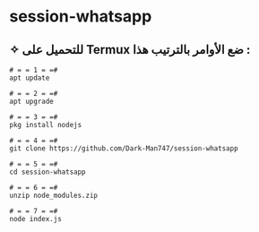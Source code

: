 # session-whatsapp

## ✧ للتحميل على Termux ضع الأوامر بالترتيب هذا :
```
# = = 1 = =#
apt update

# = = 2 = =#
apt upgrade

# = = 3 = =#
pkg install nodejs

# = = 4 = =#
git clone https://github.com/Dark-Man747/session-whatsapp

# = = 5 = =#
cd session-whatsapp

# = = 6 = =#
unzip node_modules.zip

# = = 7 = =#
node index.js
```
